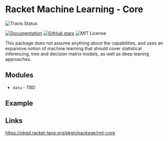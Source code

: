 # Racket Machine Learning - Core

![Travis Status](https://travis-ci.org/johnstonskj/rml-core.svg)
<!--
[![raco pkg install rml-core](https://img.shields.io/badge/raco_pkg_install-rml-core-aa00ff.svg)](http://pkgs.racket-lang.org/package/rml-core)
-->
[![Documentation](https://img.shields.io/badge/Docs-Documentation-blue.svg)](http://docs.racket-lang.org/rml-core/index.html)
[![GitHub stars](https://img.shields.io/github/stars/johnstonskj/rml-core.svg)](https://github.com/johnstonskj/rml-core/stargazers)
![MIT License](https://img.shields.io/badge/license-MIT-118811.svg)

This package does not assume anything about the capabilities, and uses an
expansive notion of machine learning that should cover statistical inferencing,
tree and decision matrix models, as well as deep leaning approaches.

## Modules

* `data` - TBD

## Example


## Links

https://pkgd.racket-lang.org/pkgn/package/rml-core
